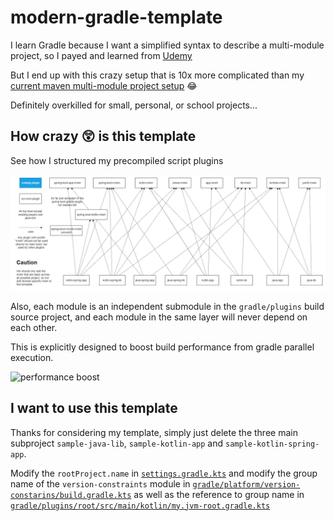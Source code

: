 # modern-gradle-template

I learn Gradle because I want a simplified syntax to describe a multi-module project, so I payed and learned from [Udemy](https://www.udemy.com/course/modern-gradle-fundamentals/)

But I end up with this crazy setup that is 10x more complicated than
my [current maven multi-module project setup](https://github.com/CXwudi/vocadb-video-downloader-new) 😂

Definitely overkilled for small, personal, or school projects...

## How crazy 😲 is this template

See how I structured my precompiled script plugins

![image](gradle/plugins/gradle%20plugins%20structure.drawio.png)

Also, each module is an independent submodule in the `gradle/plugins` build source project,
and each module in the same layer will never depend on each other.

This is explicitly designed to boost build performance from gradle parallel execution.

![performance boost](https://s2.loli.net/2022/11/07/P6xpd5IC7HZksJu.png)

## I want to use this template

Thanks for considering my template,
simply just delete the three main subproject `sample-java-lib`, `sample-kotlin-app` and `sample-kotlin-spring-app`.

Modify the `rootProject.name` in [`settings.gradle.kts`](settings.gradle.kts)
and modify the group name of the `version-constraints` module
in [`gradle/platform/version-constarins/build.gradle.kts`](gradle/platform/version-constraints/build.gradle.kts)
as well as the reference to group name
in [`gradle/plugins/root/src/main/kotlin/my.jvm-root.gradle.kts`](gradle/plugins/root/src/main/kotlin/my.jvm-root.gradle.kts)
